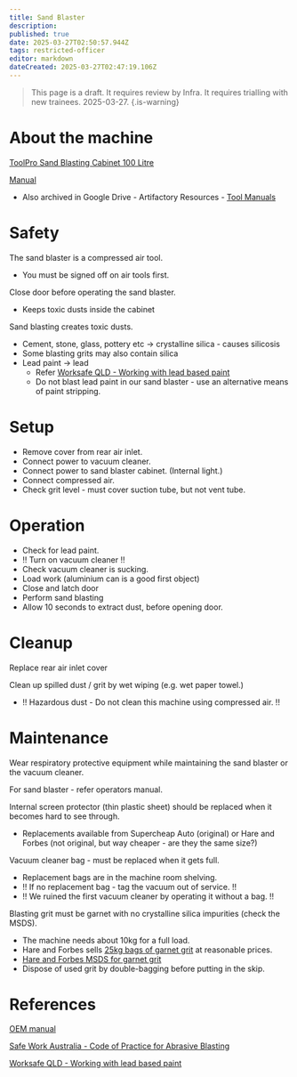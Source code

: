 ```yaml
---
title: Sand Blaster
description: 
published: true
date: 2025-03-27T02:50:57.944Z
tags: restricted-officer
editor: markdown
dateCreated: 2025-03-27T02:47:19.106Z
---
```


> This page is a draft.
> It requires review by Infra.
> It requires trialling with new trainees.
> 2025-03-27.
{.is-warning}


# About the machine

[ToolPro Sand Blasting Cabinet 100 Litre](https://www.supercheapauto.com.au/p/toolpro-toolpro-sand-blasting-cabinet-100-litre/394020.html)

[Manual](https://www.supercheapauto.com.au/on/demandware.static/-/Library-Sites-supercheap-shared-library/default/dw2aa8642a/productsheets/394020.pdf)
* Also archived in Google Drive - Artifactory Resources - [Tool Manuals](https://drive.google.com/open?id=11565Q_PLQ8xoMX4iPwJlAQk2xVaQECWi&usp=drive_fs)

# Safety

The sand blaster is a compressed air tool.
* You must be signed off on air tools first.

Close door before operating the sand blaster.
* Keeps toxic dusts inside the cabinet

Sand blasting creates toxic dusts.
* Cement, stone, glass, pottery etc -> crystalline silica - causes silicosis
* Some blasting grits may also contain silica
* Lead paint -> lead
  * Refer [Worksafe QLD - Working with lead based paint](https://www.worksafe.qld.gov.au/safety-and-prevention/hazards/hazardous-exposures/lead/working-with-lead-based-paint)
  * Do not blast lead paint in our sand blaster - use an alternative means of paint stripping.

# Setup

* Remove cover from rear air inlet.
* Connect power to vacuum cleaner.
* Connect power to sand blaster cabinet. (Internal light.)
* Connect compressed air.
* Check grit level - must cover suction tube, but not vent tube.

# Operation

* Check for lead paint.
* !! Turn on vacuum cleaner !!
* Check vacuum cleaner is sucking.
* Load work (aluminium can is a good first object)
* Close and latch door
* Perform sand blasting
* Allow 10 seconds to extract dust, before opening door.

# Cleanup

Replace rear air inlet cover

Clean up spilled dust / grit by wet wiping (e.g. wet paper towel.)
* !! Hazardous dust - Do not clean this machine using compressed air. !!

# Maintenance

Wear respiratory protective equipment while maintaining the sand blaster or the vacuum cleaner.

For sand blaster - refer operators manual.

Internal screen protector (thin plastic sheet) should be replaced when it becomes hard to see through.
* Replacements available from Supercheap Auto (original) or Hare and Forbes (not original, but way cheaper - are they the same size?)

Vacuum cleaner bag - must be replaced when it gets full.

* Replacement bags are in the machine room shelving.
* !! If no replacement bag - tag the vacuum out of service. !!
* !! We ruined the first vacuum cleaner by operating it without a bag. !!

Blasting grit must be garnet with no crystalline silica impurities (check the MSDS).

* The machine needs about 10kg for a full load.
* Hare and Forbes sells [25kg bags of garnet grit](https://www.machineryhouse.com.au/sandblasting-beads) at reasonable prices.
* [Hare and Forbes MSDS for garnet grit](https://images.machineryhouse.com.au/products/S296/PDF/Garnet%20_Hare%20_%20Forbes__1687470138.pdf)
* Dispose of used grit by double-bagging before putting in the skip.

# References

[OEM manual](https://www.supercheapauto.com.au/on/demandware.static/-/Library-Sites-supercheap-shared-library/default/dw2aa8642a/productsheets/394020.pdf)

[Safe Work Australia - Code of Practice for Abrasive Blasting](https://www.safeworkaustralia.gov.au/system/files/documents/1702/abrasive_blasting2.pdf)

[Worksafe QLD - Working with lead based paint](https://www.worksafe.qld.gov.au/safety-and-prevention/hazards/hazardous-exposures/lead/working-with-lead-based-paint)